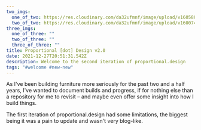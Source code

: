 ```yaml
---
two_imgs:
  one_of_two: https://res.cloudinary.com/da32ufmnf/image/upload/v1605889388/proportional.design/readme_aixd2p.jpg
  two_of_two: https://res.cloudinary.com/da32ufmnf/image/upload/v1600743681/proportional.design/IMG_2863_pq2xbr.jpg
three_imgs:
  one_of_three: ""
  two_of_three: ""
  three_of_three: ""
title: Proportional [dot] Design v2.0
date: 2021-12-27T20:51:31.542Z
description: Welcome to the second iteration of proportional.design
tags: "#welcome #new-new"
---
```


As I've been building furniture more seriously for the past two and a half years, I've wanted to document builds and progress, if for nothing else than a repository for me to revisit – and maybe even offer some insight into how I build things.

The first iteration of proportional.design had some limitations, the biggest being it was a pain to update and wasn't very blog-like.
